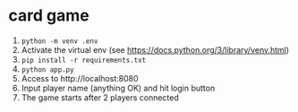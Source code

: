# card game

1. `python -m venv .env`
1. Activate the virtual env (see https://docs.python.org/3/library/venv.html)
1. `pip install -r requirements.txt`
1. `python app.py`
1. Access to http://localhost:8080
1. Input player name (anything OK) and hit login button
1. The game starts after 2 players connected

